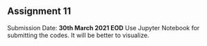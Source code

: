 ## Assignment 11

Submission Date: **30th March 2021 EOD** 
Use Jupyter Notebook for submitting the codes. It will be better to visualize.